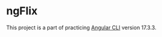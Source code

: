 # ngFlix

This project is a part of practicing [Angular CLI](https://github.com/angular/angular-cli) version 17.3.3.
